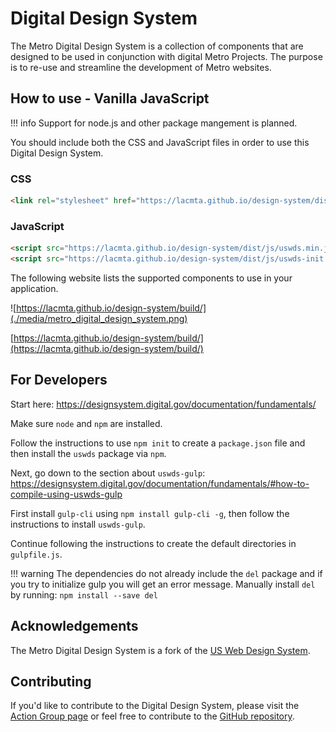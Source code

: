 # Digital Design System

The Metro Digital Design System is a collection of components that are designed to be used in conjunction with digital Metro Projects. The purpose is to re-use and streamline the development of Metro websites.

## How to use - Vanilla JavaScript

!!! info
    Support for node.js and other package mangement is planned.

You should include both the CSS and JavaScript files in order to use this Digital Design System.

### CSS

``` html
<link rel="stylesheet" href="https://lacmta.github.io/design-system/dist/css/uswds.min.css" type="text/css">
```

### JavaScript 

``` html
<script src="https://lacmta.github.io/design-system/dist/js/uswds.min.js"></script>
<script src="https://lacmta.github.io/design-system/dist/js/uswds-init.min.js"></script>
```

The following website lists the supported components to use in your application.

![https://lacmta.github.io/design-system/build/](./media/metro_digital_design_system.png)

[https://lacmta.github.io/design-system/build/](https://lacmta.github.io/design-system/build/)

## For Developers

Start here: https://designsystem.digital.gov/documentation/fundamentals/

Make sure `node` and `npm` are installed.

Follow the instructions to use `npm init` to create a `package.json` file and then install the `uswds` package via `npm`.

Next, go down to the section about `uswds-gulp`: https://designsystem.digital.gov/documentation/fundamentals/#how-to-compile-using-uswds-gulp

First install `gulp-cli` using `npm install gulp-cli -g`, then follow the instructions to install `uswds-gulp`.

Continue following the instructions to create the default directories in `gulpfile.js`.

!!! warning
    The dependencies do not already include the `del` package and if you try to initialize gulp you will get an error message.  Manually install `del` by running: `npm install --save del`


## Acknowledgements

The Metro Digital Design System is a fork of the [US Web Design System](https://designsystem.digital.gov/).

## Contributing

If you'd like to contribute to the Digital Design System, please visit the [Action Group page](working_groups/digital_design_system/) or feel free to contribute to the [GitHub repository](https://github.com/LACMTA/design-system/).
